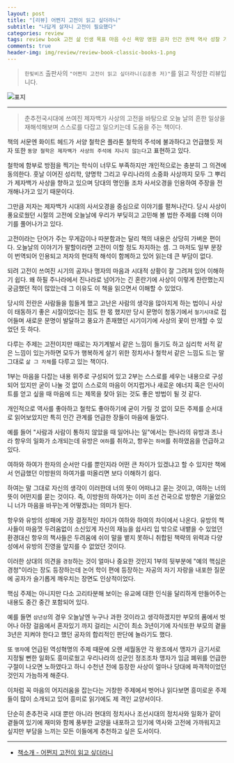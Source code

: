 ```yaml
---  
layout: post  
title: "[리뷰] 어쩐지 고전이 읽고 싶더라니"  
subtitle: "나답게 살자니 고전이 필요했다"  
categories: review  
tags: review book 고전 삶 인생 목표 마음 수신 욕망 영원 공자 인간 권력 역사 성찰 기록 의 성공    
comments: true  
header-img: img/review/review-book-classic-books-1.png
---  
```

  
> `한빛비즈` 출판사의 `"어쩐지 고전이 읽고 싶더라니(김훈종 저)"`를 읽고 작성한 리뷰입니다.  

![표지](https://theorydb.github.io/assets/img/review/review-book-classic-books-1.png)  

---

> 춘추전국시대에 쓰여진 제자백가 사상의 고전을 바탕으로 오늘 날의 흔한 일상을 재해석해보며 스스로를 다잡고 일으키는데 도움을 주는 책이다.

책의 서문엔 화이트 헤드가 서양 철학은 플라톤 철학의 주석에 불과하다고 언급했듯 저자 또한 `동양 철학은 제자백가 사상의 주석에 지나지 않는다`고 표현하고 있다. 

철학에 함부로 방점을 찍기는 학식이 너무도 부족하지만 개인적으로는 충분히 그 의견에 동의한다. 훗날 이어진 성리학, 양명학 그리고 우리나라의 소중화 사상까지 모두 그 뿌리가 제자백가 사상을 향하고 있으며 당대의 명인들 조차 사서오경을 인용하여 주장을 전개해나가고 있기 때문이다. 

그만큼 저자는 제자백가 시대의 사서오경을 중심으로 이야기를 펼쳐나간다. 당시 사상이 풍요로웠던 시절의 고전에 오늘날에 우리가 부딪히고 고민해 볼 법한 주제를 더해 이야기를 풀어나가고 있다. 

고전이라는 단어가 주는 무게감이나 따분함과는 달리 책의 내용은 상당히 가벼운 편이다. 오늘날의 이야기가 팔할이라면 고전이 이할 정도 차지하는 셈. 그 마저도 일부 문장이 번역되어 인용되고 저자의 현대적 해석이 함께하고 있어 읽는데 큰 부담이 없다. 

되려 고전이 쓰여진 시기의 공자나 맹자의 마음과 시대적 상황이 잘 그려져 있어 이해하기 쉽다. 왜 하필 주나라에서 진나라로 넘어가는 긴 혼란기에 사상이 이렇게 찬란했는지 궁금했던 적이 많았는데 그 이유도 이 책을 읽으면서 이해할 수 있었다. 

당시의 전란은 사람들을 힘들게 했고 고난은 사람의 생각을 많아지게 하는 법이니 사상이 태동하기 좋은 시절이었다는 점도 한 몫 했지만 당시 문명이 청동기에서 `철기시대`로 접어들며 새로운 문명이 발달하고 풍요가 존재했던 시기이기에 사상의 꽃이 만개할 수 있었던 듯 하다.

다루는 주제는 고전이지만 때로는 자기계발서 같은 느낌이 들기도 하고 심리학 서적 같은 느낌이 있는가하면 모두가 행복하게 살기 위한 정치서나 철학서 같은 느낌도 드는 말 그대로 `삶 그 자체`를 다루고 있는 책이다. 

1부는 마음을 다잡는 내용 위주로 구성되어 있고 2부는 스스로를 세우는 내용으로 구성되어 있지만 굳이 나눌 것 없이 스스로의 마음이 어지럽거나 새로운 에너지 혹은 인사이트를 얻고 싶을 때 마음에 드는 제목을 찾아 읽는 것도 좋은 방법이 될 것 같다.

개인적으로 역사를 좋아하고 철학도 좋아하기에 굳이 가릴 것 없이 모든 주제를 순서대로 읽어보았지만 특히 인간 관계를 언급한 장들이 마음에 들었다.

예를 들어 "사람과 사람이 통하지 않았을 때 일어나는 일"에서는 한나라의 유방과 초나라 항우의 일화가 소개되는데 유방은 `여하`를 취하고, 항우는 `하여`를 취하였음을 언급하고 있다. 

여하와 하여가 한자의 순서만 다를 뿐인지라 어떤 큰 차이가 있겠냐고 할 수 있지만 책에서 언급했던 이방원의 하여가를 떠올리면 보다 이해하기 쉽다. 

하여는 말 그대로 자신의 생각이 이러한데 너의 뜻이 어떠냐고 묻는 것이고, 여하는 너의 뜻이 어떤지를 묻는 것이다. 즉, 이방원의 하여가는 이미 조선 건국으로 방향은 기울었으니 너가 마음을 바꾸는게 어떻겠냐는 의미가 된다. 

항우와 유방의 성패에 가장 결정적인 차이가 여하와 하여의 차이에서 나온다. 유방의 책사들이 마음껏 두려움없이 소신있게 자신의 재능을 쉽사리 입 밖으로 내뱉을 수 있었던 환경대신 항우의 책사들은 두려움에 쉬이 말을 뱉지 못하니 취합된 책략의 위력과 다양성에서 유방의 진영을 앞지를 수 없었던 것이다.

이러한 상대의 의견을 `경청`하는 것이 얼마나 중요한 것인지 1부의 뒷부분에 "예의 핵심은 경청"이라는 장도 등장하는데 논어 학이 편에 등장하는 자공의 자기 자랑을 내포한 질문에 공자가 슬기롭게 깨우치는 장면도 인상적이었다. 

핵심 주제는 아니지만 다소 고리타분해 보이는 유교에 대한 인식을 달리하게 만들어주는 내용도 중간 중간 포함되어 있다. 

예를 들면 `삼년상`의 경우 오늘날엔 누구나 과한 것이라고 생각하겠지만 부모의 품에서 벗어나 아장 걸음에서 혼자있기 까지 걸리는 시간이 최소 3년이기에 자식또한 부모의 곁을 3년은 지켜야 한다고 했던 공자의 합리적인 판단에 놀라기도 했다.

또 `맹자`에 언급된 역성혁명의 주제 때문에 오랜 세월동안 각 왕조에서 맹자가 금기서로 지정될 뻔한 일화도 흥미로웠고 우리나라의 성군인 정조조차 맹자가 임금 폐위를 언급한 구절이 나오면 노하였다고 하니 수천년 전에 등장한 사상이 얼마나 당대에 파격적이었던 것인지 가늠하게 해준다.

이처럼 꼭 마음의 어지러움을 잡는다는 거창한 주제에서 벗어나 읽다보면 흥미로운 주제들이 많이 소개되고 있어 흥미로 읽기에도 제 격인 교양서이다. 

단순히 춘추전국 시대 뿐만 아니라 현대의 정치사나 조선시대의 정치사와 일화가 같이 곁들여 있기에 재미와 함께 풍부한 교양을 내포하고 있기에 역사와 고전에 가까워지고 싶지만 부담을 느끼는 모든 이들에게 추천하고 싶은 도서이다. 

---

* [책소개 - 어쩐지 고전이 읽고 싶더라니](http://www.yes24.com/Product/Goods/78599432)


